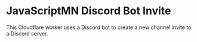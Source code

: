 # JavaScriptMN Discord Bot Invite

This Cloudflare worker uses a Discord bot to create a new channel invite to a Discord server.
